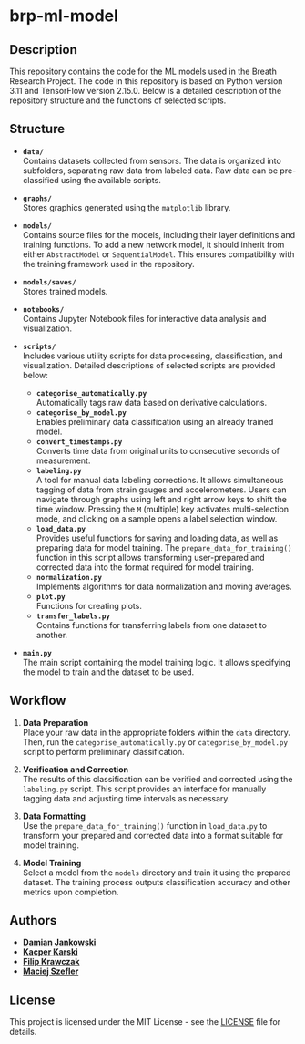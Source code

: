 # brp-ml-model

## Description

This repository contains the code for the ML models used in the Breath Research Project. The code in this repository is based on Python version 3.11 and TensorFlow version 2.15.0. Below is a detailed description of the repository structure and the functions of selected scripts.

## Structure

- **`data/`**  
  Contains datasets collected from sensors. The data is organized into subfolders, separating raw data from labeled data. Raw data can be pre-classified using the available scripts.

- **`graphs/`**  
  Stores graphics generated using the `matplotlib` library.

- **`models/`**  
  Contains source files for the models, including their layer definitions and training functions. To add a new network model, it should inherit from either `AbstractModel` or `SequentialModel`. This ensures compatibility with the training framework used in the repository.

- **`models/saves/`**  
  Stores trained models.

- **`notebooks/`**  
  Contains Jupyter Notebook files for interactive data analysis and visualization.

- **`scripts/`**  
  Includes various utility scripts for data processing, classification, and visualization. Detailed descriptions of selected scripts are provided below:
  - **`categorise_automatically.py`**  
    Automatically tags raw data based on derivative calculations.
  - **`categorise_by_model.py`**  
    Enables preliminary data classification using an already trained model.
  - **`convert_timestamps.py`**  
    Converts time data from original units to consecutive seconds of measurement.
  - **`labeling.py`**  
    A tool for manual data labeling corrections. It allows simultaneous tagging of data from strain gauges and accelerometers. Users can navigate through graphs using left and right arrow keys to shift the time window. Pressing the `M` (multiple) key activates multi-selection mode, and clicking on a sample opens a label selection window.  
  - **`load_data.py`**  
    Provides useful functions for saving and loading data, as well as preparing data for model training. The `prepare_data_for_training()` function in this script allows transforming user-prepared and corrected data into the format required for model training.
  - **`normalization.py`**  
    Implements algorithms for data normalization and moving averages.
  - **`plot.py`**  
    Functions for creating plots.
  - **`transfer_labels.py`**  
    Contains functions for transferring labels from one dataset to another.

- **`main.py`**  
  The main script containing the model training logic. It allows specifying the model to train and the dataset to be used.

## Workflow

1. **Data Preparation**  
   Place your raw data in the appropriate folders within the `data` directory. Then, run the `categorise_automatically.py` or `categorise_by_model.py` script to perform preliminary classification. 

2. **Verification and Correction**  
   The results of this classification can be verified and corrected using the `labeling.py` script. This script provides an interface for manually tagging data and adjusting time intervals as necessary.

3. **Data Formatting**  
   Use the `prepare_data_for_training()` function in `load_data.py` to transform your prepared and corrected data into a format suitable for model training.

4. **Model Training**  
   Select a model from the `models` directory and train it using the prepared dataset. The training process outputs classification accuracy and other metrics upon completion.

## Authors

- **[Damian Jankowski](https://github.com/pingwin02)**
- **[Kacper Karski](https://github.com/JaKarski)**
- **[Filip Krawczak](https://github.com/prosto20025)**
- **[Maciej Szefler](https://github.com/rysiekpol)**

## License

This project is licensed under the MIT License - see the [LICENSE](LICENSE) file for details.